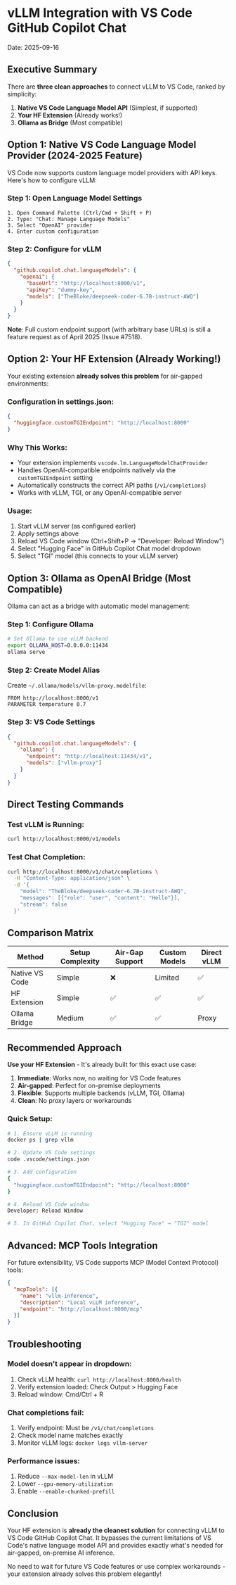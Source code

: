 # vLLM Integration with VS Code GitHub Copilot Chat

Date: 2025-09-16

## Executive Summary

There are **three clean approaches** to connect vLLM to VS Code, ranked by simplicity:

1. **Native VS Code Language Model API** (Simplest, if supported)
2. **Your HF Extension** (Already works!)
3. **Ollama as Bridge** (Most compatible)

## Option 1: Native VS Code Language Model Provider (2024-2025 Feature)

VS Code now supports custom language model providers with API keys. Here's how to configure vLLM:

### Step 1: Open Language Model Settings
```
1. Open Command Palette (Ctrl/Cmd + Shift + P)
2. Type: "Chat: Manage Language Models"
3. Select "OpenAI" provider
4. Enter custom configuration
```

### Step 2: Configure for vLLM
```json
{
  "github.copilot.chat.languageModels": {
    "openai": {
      "baseUrl": "http://localhost:8000/v1",
      "apiKey": "dummy-key",
      "models": ["TheBloke/deepseek-coder-6.7B-instruct-AWQ"]
    }
  }
}
```

**Note**: Full custom endpoint support (with arbitrary base URLs) is still a feature request as of April 2025 (Issue #7518).

## Option 2: Your HF Extension (Already Working!)

Your existing extension **already solves this problem** for air-gapped environments:

### Configuration in settings.json:
```json
{
  "huggingface.customTGIEndpoint": "http://localhost:8000"
}
```

### Why This Works:
- Your extension implements `vscode.lm.LanguageModelChatProvider`
- Handles OpenAI-compatible endpoints natively via the `customTGIEndpoint` setting
- Automatically constructs the correct API paths (`/v1/completions`)
- Works with vLLM, TGI, or any OpenAI-compatible server

### Usage:
1. Start vLLM server (as configured earlier)
2. Apply settings above
3. Reload VS Code window (Ctrl+Shift+P → "Developer: Reload Window")
4. Select "Hugging Face" in GitHub Copilot Chat model dropdown
5. Select "TGI" model (this connects to your vLLM server)

## Option 3: Ollama as OpenAI Bridge (Most Compatible)

Ollama can act as a bridge with automatic model management:

### Step 1: Configure Ollama
```bash
# Set Ollama to use vLLM backend
export OLLAMA_HOST=0.0.0.0:11434
ollama serve
```

### Step 2: Create Model Alias
Create `~/.ollama/models/vllm-proxy.modelfile`:
```
FROM http://localhost:8000/v1
PARAMETER temperature 0.7
```

### Step 3: VS Code Settings
```json
{
  "github.copilot.chat.languageModels": {
    "ollama": {
      "endpoint": "http://localhost:11434/v1",
      "models": ["vllm-proxy"]
    }
  }
}
```

## Direct Testing Commands

### Test vLLM is Running:
```bash
curl http://localhost:8000/v1/models
```

### Test Chat Completion:
```bash
curl http://localhost:8000/v1/chat/completions \
  -H "Content-Type: application/json" \
  -d '{
    "model": "TheBloke/deepseek-coder-6.7B-instruct-AWQ",
    "messages": [{"role": "user", "content": "Hello"}],
    "stream": false
  }'
```

## Comparison Matrix

| Method | Setup Complexity | Air-Gap Support | Custom Models | Direct vLLM |
|--------|-----------------|-----------------|---------------|-------------|
| Native VS Code | Simple | ❌ | Limited | ✅ |
| HF Extension | Simple | ✅ | ✅ | ✅ |
| Ollama Bridge | Medium | ✅ | ✅ | Proxy |

## Recommended Approach

**Use your HF Extension** - It's already built for this exact use case:

1. **Immediate**: Works now, no waiting for VS Code features
2. **Air-gapped**: Perfect for on-premise deployments
3. **Flexible**: Supports multiple backends (vLLM, TGI, Ollama)
4. **Clean**: No proxy layers or workarounds

### Quick Setup:
```bash
# 1. Ensure vLLM is running
docker ps | grep vllm

# 2. Update VS Code settings
code .vscode/settings.json

# 3. Add configuration
{
  "huggingface.customTGIEndpoint": "http://localhost:8000"
}

# 4. Reload VS Code window
Developer: Reload Window

# 5. In GitHub Copilot Chat, select "Hugging Face" → "TGI" model
```

## Advanced: MCP Tools Integration

For future extensibility, VS Code supports MCP (Model Context Protocol) tools:

```json
{
  "mcpTools": [{
    "name": "vllm-inference",
    "description": "Local vLLM inference",
    "endpoint": "http://localhost:8000/mcp"
  }]
}
```

## Troubleshooting

### Model doesn't appear in dropdown:
1. Check vLLM health: `curl http://localhost:8000/health`
2. Verify extension loaded: Check Output > Hugging Face
3. Reload window: Cmd/Ctrl + R

### Chat completions fail:
1. Verify endpoint: Must be `/v1/chat/completions`
2. Check model name matches exactly
3. Monitor vLLM logs: `docker logs vllm-server`

### Performance issues:
1. Reduce `--max-model-len` in vLLM
2. Lower `--gpu-memory-utilization`
3. Enable `--enable-chunked-prefill`

## Conclusion

Your HF extension is **already the cleanest solution** for connecting vLLM to VS Code GitHub Copilot Chat. It bypasses the current limitations of VS Code's native language model API and provides exactly what's needed for air-gapped, on-premise AI inference.

No need to wait for future VS Code features or use complex workarounds - your extension already solves this problem elegantly!